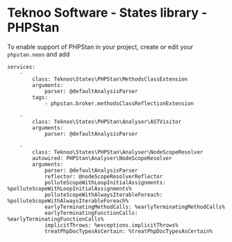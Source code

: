 Teknoo Software - States library - PHPStan
==========================================

To enable support of PHPStan in your project, create or edit your `phpstan.neon` and add

    services:
        -
            class: Teknoo\States\PHPStan\MethodsClassExtension
            arguments:
                parser: @defaultAnalysisParser
            tags:
                - phpstan.broker.methodsClassReflectionExtension
    
        -
            class: Teknoo\States\PHPStan\Analyser\ASTVisitor
            arguments:
                parser: @defaultAnalysisParser
    
        -
            class: Teknoo\States\PHPStan\Analyser\NodeScopeResolver
            autowired: PHPStan\Analyser\NodeScopeResolver
            arguments:
                parser: @defaultAnalysisParser
                reflector: @nodeScopeResolverReflector
                polluteScopeWithLoopInitialAssignments: %polluteScopeWithLoopInitialAssignments%
                polluteScopeWithAlwaysIterableForeach: %polluteScopeWithAlwaysIterableForeach%
                earlyTerminatingMethodCalls: %earlyTerminatingMethodCalls%
                earlyTerminatingFunctionCalls: %earlyTerminatingFunctionCalls%
                implicitThrows: %exceptions.implicitThrows%
                treatPhpDocTypesAsCertain: %treatPhpDocTypesAsCertain%

